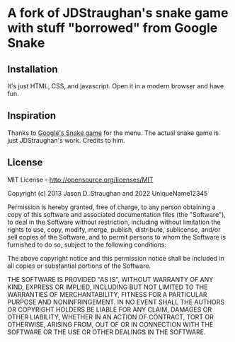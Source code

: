 # A fork of JDStraughan's snake game with stuff "borrowed" from Google Snake


## Installation

It's just HTML, CSS, and javascript.  Open it in a modern browser and have fun.

## Inspiration

Thanks to [Google's Snake game](https://www.google.com/fbx?fbx=snake_arcade) for the menu.
The actual snake game is just JDStraughan's work. Credits to him.

## License

MIT License - http://opensource.org/licenses/MIT

Copyright (c) 2013 Jason D. Straughan and 2022 UniqueName12345

Permission is hereby granted, free of charge, to any person obtaining a copy of this software and associated documentation files (the "Software"), to deal in the Software without restriction, including without limitation the rights to use, copy, modify, merge, publish, distribute, sublicense, and/or sell copies of the Software, and to permit persons to whom the Software is furnished to do so, subject to the following conditions:

The above copyright notice and this permission notice shall be included in all copies or substantial portions of the Software.

THE SOFTWARE IS PROVIDED "AS IS", WITHOUT WARRANTY OF ANY KIND, EXPRESS OR IMPLIED, INCLUDING BUT NOT LIMITED TO THE WARRANTIES OF MERCHANTABILITY, FITNESS FOR A PARTICULAR PURPOSE AND NONINFRINGEMENT. IN NO EVENT SHALL THE AUTHORS OR COPYRIGHT HOLDERS BE LIABLE FOR ANY CLAIM, DAMAGES OR OTHER LIABILITY, WHETHER IN AN ACTION OF CONTRACT, TORT OR OTHERWISE, ARISING FROM, OUT OF OR IN CONNECTION WITH THE SOFTWARE OR THE USE OR OTHER DEALINGS IN THE SOFTWARE.
